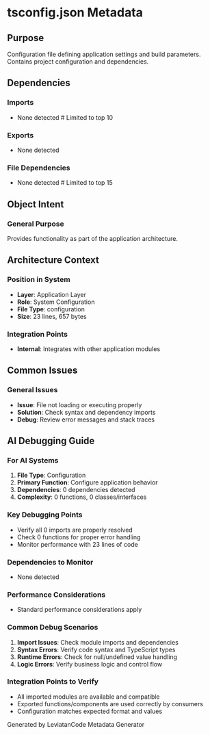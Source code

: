 # tsconfig.json Metadata

## Purpose
Configuration file defining application settings and build parameters. Contains project configuration and dependencies.

## Dependencies

### Imports
- None detected  # Limited to top 10

### Exports
- None detected

### File Dependencies
- None detected  # Limited to top 15

## Object Intent

### General Purpose
Provides functionality as part of the application architecture.

## Architecture Context

### Position in System
- **Layer**: Application Layer
- **Role**: System Configuration
- **File Type**: configuration
- **Size**: 23 lines, 657 bytes

### Integration Points
- **Internal**: Integrates with other application modules

## Common Issues

### General Issues
- **Issue**: File not loading or executing properly
- **Solution**: Check syntax and dependency imports
- **Debug**: Review error messages and stack traces

## AI Debugging Guide

### For AI Systems
1. **File Type**: Configuration
2. **Primary Function**: Configure application behavior
3. **Dependencies**: 0 dependencies detected
4. **Complexity**: 0 functions, 0 classes/interfaces

### Key Debugging Points
- Verify all 0 imports are properly resolved
- Check 0 functions for proper error handling
- Monitor performance with 23 lines of code

### Dependencies to Monitor
- None detected

### Performance Considerations
- Standard performance considerations apply

### Common Debug Scenarios
1. **Import Issues**: Check module imports and dependencies
2. **Syntax Errors**: Verify code syntax and TypeScript types
3. **Runtime Errors**: Check for null/undefined value handling
4. **Logic Errors**: Verify business logic and control flow

### Integration Points to Verify
- All imported modules are available and compatible
- Exported functions/components are used correctly by consumers
- Configuration matches expected format and values

Generated by LeviatanCode Metadata Generator
